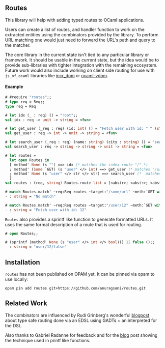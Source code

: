 ## Routes

This library will help with adding typed routes to OCaml applications.

Users can create a list of routes, and handler function to work
on the extracted entities using the combinators provided by
the library. To perform URL matching one would just need to forward
the URL's path and query to the matcher.

The core library in the current state isn't tied to any particular library or framework.
It should be usable in the current state, but the idea would be to provide sub-libraries
with tighter integration with the remaining ecosystem. Future work would also include
working on client side routing for use with `js_of_ocaml` libraries
like [incr_dom](https://github.com/janestreet/incr_dom) or [ocaml-vdom](https://github.com/LexiFi/ocaml-vdom).

#### Example

```ocaml
# #require "routes";;
# type req = Req;;
type req = Req

# let idx (_ : req) () = "root";;
val idx : req -> unit -> string = <fun>

# let get_user (_req : req) (id: int) () = "Fetch user with id: " ^ (string_of_int id);;
val get_user : req -> int -> unit -> string = <fun>

# let search_user (_req : req) (name: string) (city : string) () = "search for user";;
val search_user : req -> string -> string -> unit -> string = <fun>

# let routes =
  let open Routes in
  [ method' None (s "") ==> idx (* matches the index route "/" *)
  ; method' (Some `GET) (s "user" </> int) ==> get_user (* matches "/user/<int>" *)
  ; method' None (s "user" </> str </> str) ==> search_user (*  matches "/user/<str>/<str>" *)
  ]
val routes : (req, string) Routes.route list = [<abstr>; <abstr>; <abstr>]

# match Routes.match' ~req:Req routes ~target:"/some/url" ~meth:`GET with None -> "No match" | Some r -> r;;
- : string = "No match"

# match Routes.match' ~req:Req routes ~target:"/user/12" ~meth:`GET with None -> "No match" | Some r -> r;;
- : string = "Fetch user with id: 12"
```

`Routes` also provides a sprintf like function to generate formatted URLs. It uses
the same format description of a route that is used for routing.

```ocaml
# open Routes;;

# (sprintf (method' None (s "user" </> int </> bool))) 12 false ();;
- : string = "user/12/false"
```

## Installation

`routes` has not been published on OPAM yet. It can be pinned via opam
to use locally:

```
opam pin add routes git+https://github.com/anuragsoni/routes.git
```

## Related Work

The combinators are influenced by Rudi Grinberg's wonderful [blogpost](http://rgrinberg.com/posts/primitive-type-safe-routing/) about
type safe routing done via an EDSL using GADTs + an interpreted for the DSL.

Also thanks to Gabriel Radanne for feedback and for the [blog](https://drup.github.io/2016/08/02/difflists/) post showing the technique
used in printf like functions.

